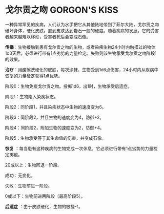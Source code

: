 # 戈尔贡之吻 GORGON\'S KISS

一种异常罕见的疾病，人们认为水手把它从其他陆地带到了茹尔大陆，戈尔贡之吻破坏身体，硬化皮肤，直到皮肤达到岩石一般的硬度。随着疾病的发展，它的受害者越来越难以移动，受害者死后会变成石像。

**传播**：生物接触到患有戈尔贡之吻的生物，或者染疾生物24小时内触摸过的物体1d3天后，必须进行带有1点劣势的力量检定。失败则该生物承受戈尔贡之吻阶段1的效果。

**治疗**：用酸擦洗硬化的皮肤，每次涂抹，生物受到1d6点伤害，24小时内从疾病中恢复的力量检定获得1点优势。

阶段0：生物免疫戈尔贡之吻。投掷1d6，出1时，生物承受后遗症。

阶段1：生物陷入染疾状态。

阶段2：同阶段1，并且染疾状态中生物的速度变为6。

阶段3：同阶段2，并且生物的速度变为4，防御+2。

阶段4：同阶段2，附加生物的速度变为2，防御+4。

阶段5：生物承受等于其生命值的伤害，并变成石像。

**恢复**
：每当患有这种疾病的生物完成一次休息，它必须进行带有1点劣势的力量检定掷骰。

20或以上：生物回退一阶段。

成功：无变化。

失败：生物前进一阶段。

0或以下：生物前进两阶段（最高阶段5）。

**后遗症** ：由于皮肤硬化，生物的敏捷-1。
